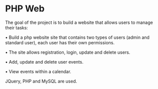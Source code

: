 # PHP Web

The goal of the project is to build a website that allows users to manage their tasks:

•	Build a php website site that contains two types of users (admin and standard user), each user has their own permissions.

•	The site allows registration, login, update and delete users.

•	Add, update and delete user events.

•	View events within a calendar.

JQuery, PHP and MySQL are used.
